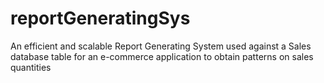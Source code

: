 # reportGeneratingSys
An efficient and scalable Report Generating System used against a Sales database table for an e-commerce application to obtain patterns on sales quantities
